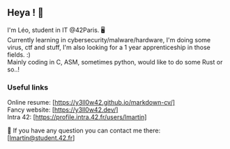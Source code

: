 ## Heya ! 👋

I'm Léo, student in IT @42Paris. 🖥
<br/>Currently learning in cybersecurity/malware/hardware, I'm doing some virus, ctf and stuff, I'm also looking for a 1 year apprenticeship in those fields. :)
<br/>Mainly coding in C, ASM, sometimes python, would like to do some Rust or so..!

### Useful links
Online resume: [https://y3ll0w42.github.io/markdown-cv/]
<br/>Fancy website: [https://y3ll0w42.dev/]
<br/>Intra 42: [https://profile.intra.42.fr/users/lmartin]

💬 If you have any question you can contact me there:
<br/>[lmartin@student.42.fr]
